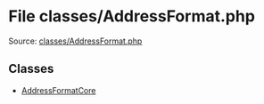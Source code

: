 File classes/AddressFormat.php
=========

Source: [classes/AddressFormat.php](https://github.com/PrestaShop/PrestaShop/blob/1.6.0.5/classes/AddressFormat.php)


Classes
-------

* [AddressFormatCore](class.AddressFormatCore.md)

